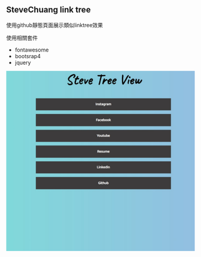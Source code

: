 ## SteveChuang link tree

使用github靜態頁面展示類似linktree效果

使用相關套件

* fontawesome
* bootsrap4
* jquery

![Image of Yaktocat](https://raw.githubusercontent.com/chenhan20/linkTree/master/treeViewTTT.jpg)
